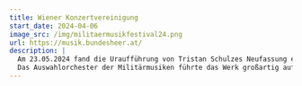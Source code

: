```yaml
---
title: Wiener Konzertvereinigung 
start_date: 2024-04-06
image_src: /img/militaermusikfestival24.png
url: https://musik.bundesheer.at/
description: |
  Am 23.05.2024 fand die Uraufführung von Tristan Schulzes Neufassung eines Klassikers der symphonischen Blasmusik in Grafenegg statt. 
  Das Auswahlorchester der Militärmusiken führte das Werk großartig auf, begleitet von einer Videoproduktion des Künstlerkollektivs Lawine Torrén.
---
```

